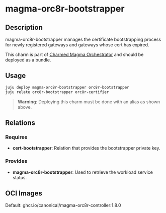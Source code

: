# magma-orc8r-bootstrapper

## Description

magma-orc8r-bootstrapper manages the certificate bootstrapping process for newly registered 
gateways and gateways whose cert has expired.

This charm is part of [Charmed Magma Orchestrator](https://charmhub.io/magma-orc8r/) and should
be deployed as a bundle.

## Usage

```bash
juju deploy magma-orc8r-bootstrapper orc8r-bootstrapper
juju relate orc8r-bootstrapper orc8r-certifier
```

> **Warning**: Deploying this charm must be done with an alias as shown above.

## Relations

### Requires

- **cert-bootstrapper**: Relation that provides the bootstrapper private key.

### Provides

- **magma-orc8r-bootstrapper**: Used to retrieve the workload service status.

## OCI Images

Default: ghcr.io/canonical/magma-orc8r-controller:1.8.0
